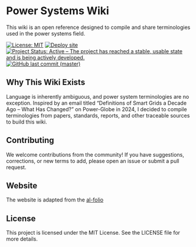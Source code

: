# Power Systems Wiki

This wiki is an open reference designed to compile and share terminologies used in the power systems field.

[![License: MIT](https://img.shields.io/badge/License-MIT-yellow.svg)](https://github.com/ps-wiki/ps-wiki.github.io/blob/main/LICENSE)
[![Deploy site](https://github.com/ps-wiki/ps-wiki.github.io/actions/workflows/deploy.yml/badge.svg)](https://github.com/ps-wiki/ps-wiki.github.io/actions/workflows/deploy.yml)
[![Project Status: Active – The project has reached a stable, usable state and is being actively developed.](https://www.repostatus.org/badges/latest/active.svg)](https://www.repostatus.org/#active)
[![GitHub last commit (master)](https://img.shields.io/github/last-commit/ps-wiki/ps-wiki.github.io/master?label=last%20commit%20to%20master)](https://github.com/ps-wiki/ps-wiki.github.io/commits/master/)

## Why This Wiki Exists

Language is inherently ambiguous, and power system terminologies are no exception. Inspired by an email titled “Definitions of Smart Grids a Decade Ago – What Has Changed?” on Power-Globe in 2024, I decided to compile terminologies from papers, standards, reports, and other traceable sources to build this wiki.

## Contributing

We welcome contributions from the community! If you have suggestions, corrections, or new terms to add, please open an issue or submit a pull request.

## Website

The website is adapted from the [al-folio](https://github.com/alshedivat/al-folio)

## License

This project is licensed under the MIT License. See the LICENSE file for more details.
